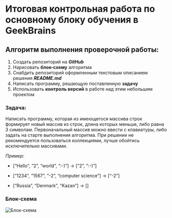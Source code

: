 # Итоговая контрольная работа по основному блоку обучения в GeekBrains
## Алгоритм выполнения проверочной работы:
1. Создать репозиторий на ***GitHub***
2. Нарисовать **блок-схему** алгоритма
3. Снабдить репозиторий оформленным текстовым описанием решения ***README.md***
4. Написать программу, решающую поставленную **задачу**
5. Использовать **контроль версий** в работе над этим небольшим проектом
### Задача:
Написать программу, которая из имеющегося массива строк формирует новый массив из строк, длина которых меньше, либо равна 3 символам. 
Первоначальный массив можно ввести с клавиатуры, либо задать на старте выполнения алгоритма. 
При решении не рекомендуется пользоваться коллекциями, лучше обойтись исключительно массивами.

*Пример*:

* [“Hello”, “2”, “world”, “:-)”] → [“2”, “:-)”]

* [“1234”, “1567”, “-2”, “computer science”] → [“-2”]

* [“Russia”, “Denmark”, “Kazan”] → []
### Блок-схема
![Блок-схема](Блок-схема.png)